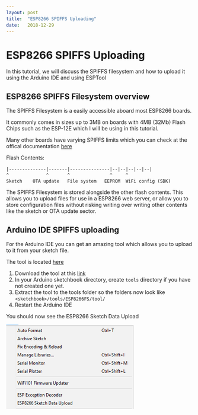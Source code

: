 ```yaml
---
layout: post
title:  "ESP8266 SPIFFS Uploading"
date:   2018-12-29
---
```

# ESP8266 SPIFFS Uploading

In this tutorial, we will discuss the SPIFFS filesystem and how to upload it using the Arduino IDE and using ESPTool

## ESP8266 SPIFFS Filesystem overview


The SPIFFS Filesystem is a easily accessible aboard most ESP8266 boards.

It commonly comes in sizes up to 3MB on boards with 4MB (32Mb) Flash Chips such as the ESP-12E which I will be using in this tutorial.

Many other boards have varying SPIFFS limits which you can check at the offical documentation [here](https://arduino-esp8266.readthedocs.io/en/latest/filesystem.html)

Flash Contents:

    |--------------|-------|---------------|--|--|--|--|--|
    ^              ^       ^               ^     ^
    Sketch    OTA update   File system   EEPROM  WiFi config (SDK)

The SPIFFS Filesystem is stored alongside the other flash contents.
This allows you to upload files for use in a ESP8266 web server, or allow you to store configuration files without risking writing over writing other contents like the sketch or OTA update sector.

## Arduino IDE SPIFFS uploading

For the Arduino IDE you can get an amazing tool which allows you to upload to it from your sketch file.

The tool is located [here](https://github.com/esp8266/arduino-esp8266fs-plugin/releases/latest)


1. Download the tool at this [link](https://github.com/esp8266/arduino-esp8266fs-plugin/releases/latest) 
2. In your Arduino sketchbook directory, create `tools` directory if you have not created one yet.
3. Extract the tool to the tools folder so the folders now look like ``<sketchbook>/tools/ESP8266FS/tool/``
4. Restart the Arduino IDE

You should now see the ESP8266 Sketch Data Upload

  ![SPIFFS Tool](/assets/images/2018/12/29/ESP8266SPIFFS/ArduinoIDESPIFFSUpload.PNG)
